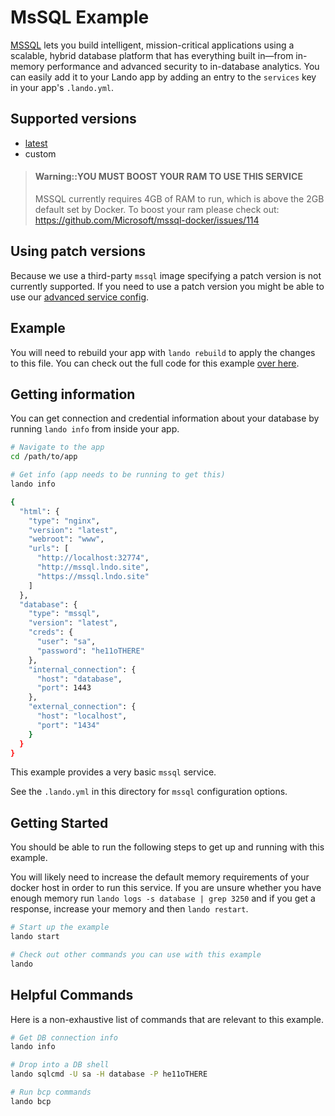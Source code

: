 MsSQL Example
=============


[MSSQL](https://www.microsoft.com/en-us/sql-server/sql-server-2016) lets you build intelligent, mission-critical applications using a scalable, hybrid database platform that has everything built in—from in-memory performance and advanced security to in-database analytics. You can easily add it to your Lando app by adding an entry to the `services` key in your app's `.lando.yml`.

Supported versions
------------------

*   [latest](https://hub.docker.com/r/microsoft/mssql-server-linux/)
*   custom

> #### Warning::YOU MUST BOOST YOUR RAM TO USE THIS SERVICE
>
> MSSQL currently requires 4GB of RAM to run, which is above the 2GB default set by Docker. To boost your ram please check out: https://github.com/Microsoft/mssql-docker/issues/114

Using patch versions
--------------------

Because we use a third-party `mssql` image specifying a patch version is not currently supported. If you need to use a patch version you might be able to use our [advanced service config](https://docs.devwithlando.io/config/advanced.html).

Example
-------


You will need to rebuild your app with `lando rebuild` to apply the changes to this file. You can check out the full code for this example [over here](https://github.com/lando/lando/tree/master/examples/mssql).

Getting information
-------------------

You can get connection and credential information about your database by running `lando info` from inside your app.

```bash
# Navigate to the app
cd /path/to/app

# Get info (app needs to be running to get this)
lando info

{
  "html": {
    "type": "nginx",
    "version": "latest",
    "webroot": "www",
    "urls": [
      "http://localhost:32774",
      "http://mssql.lndo.site",
      "https://mssql.lndo.site"
    ]
  },
  "database": {
    "type": "mssql",
    "version": "latest",
    "creds": {
      "user": "sa",
      "password": "he11oTHERE"
    },
    "internal_connection": {
      "host": "database",
      "port": 1443
    },
    "external_connection": {
      "host": "localhost",
      "port": "1434"
    }
  }
}
```


This example provides a very basic `mssql` service.

See the `.lando.yml` in this directory for `mssql` configuration options.

Getting Started
---------------

You should be able to run the following steps to get up and running with this example.

You will likely need to increase the default memory requirements of your docker host in order to run this service. If you are unsure whether you have enough memory run `lando logs -s database | grep 3250` and if you get a response, increase your memory and then `lando restart`.

```bash
# Start up the example
lando start

# Check out other commands you can use with this example
lando
```

Helpful Commands
----------------

Here is a non-exhaustive list of commands that are relevant to this example.

```bash
# Get DB connection info
lando info

# Drop into a DB shell
lando sqlcmd -U sa -H database -P he11oTHERE

# Run bcp commands
lando bcp
```
